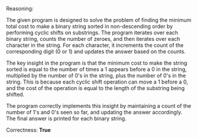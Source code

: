 Reasoning:

The given program is designed to solve the problem of finding the minimum total cost to make a binary string sorted in non-descending order by performing cyclic shifts on substrings. The program iterates over each binary string, counts the number of zeroes, and then iterates over each character in the string. For each character, it increments the count of the corresponding digit (0 or 1) and updates the answer based on the counts.

The key insight in the program is that the minimum cost to make the string sorted is equal to the number of times a 1 appears before a 0 in the string, multiplied by the number of 0's in the string, plus the number of 0's in the string. This is because each cyclic shift operation can move a 1 before a 0, and the cost of the operation is equal to the length of the substring being shifted.

The program correctly implements this insight by maintaining a count of the number of 1's and 0's seen so far, and updating the answer accordingly. The final answer is printed for each binary string.

Correctness: **True**